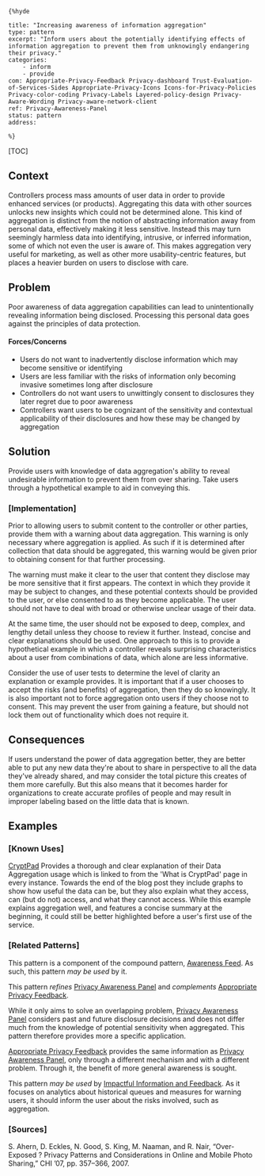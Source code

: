     {%hyde

    title: "Increasing awareness of information aggregation"
    type: pattern
    excerpt: "Inform users about the potentially identifying effects of information aggregation to prevent them from unknowingly endangering their privacy."
    categories:
        - inform
        - provide
    com: Appropriate-Privacy-Feedback Privacy-dashboard Trust-Evaluation-of-Services-Sides Appropriate-Privacy-Icons Icons-for-Privacy-Policies Privacy-color-coding Privacy-Labels Layered-policy-design Privacy-Aware-Wording Privacy-aware-network-client
    ref: Privacy-Awareness-Panel
    status: pattern
    address:

    %}

[TOC]

<!--### [Also Known As]-->
<!-- All other names the pattern is known by.-->


## Context
<!-- The situations in which the pattern may apply.-->
<!-- Aspects which constrain the solution, but are not modified by it. They affect the impact of different forces.-->

Controllers process mass amounts of user data in order to provide enhanced services (or products). Aggregating this data with other sources unlocks new insights which could not be determined alone. This kind of aggregation is distinct from the notion of abstracting information away from personal data, effectively making it less sensitive. Instead this may turn seemingly harmless data into identifying, intrusive, or inferred information, some of which not even the user is aware of. This makes aggregation very useful for marketing, as well as other more usability-centric features, but places a heavier burden on users to disclose with care.

## Problem
<!-- The problem a pattern addresses, including a list of forces describing why a problem might be difficult to solve.-->

Poor awareness of data aggregation capabilities can lead to unintentionally revealing information being disclosed. Processing this personal data goes against the principles of data protection.

#### Forces/Concerns
<!-- Implications in this problem which affect the appropriateness of a solution, and are affected by this pattern.-->
<!-- Forces should be highly visible for easy reference, where less obvious a dedicated section is recommended.-->

- Users do not want to inadvertently disclose information which may become sensitive or identifying
- Users are less familiar with the risks of information only becoming invasive sometimes long after disclosure
- Controllers do not want users to unwittingly consent to disclosures they later regret due to poor awareness
- Controllers want users to be cognizant of the sensitivity and contextual applicability of their disclosures and how these may be changed by aggregation

## Solution
<!-- A concise description of how the pattern addresses the problem.-->

Provide users with knowledge of data aggregation's ability to reveal undesirable information to prevent them from over sharing. Take users through a hypothetical example to aid in conveying this.

<!--### [Structure]-->
<!--A detailed specification of the structural aspects of the pattern. A class diagram if applicable.-->



### [Implementation]
<!--Guidelines for implementing the pattern; code fragments; suggested PETS; policy fragments.-->

Prior to allowing users to submit content to the controller or other parties, provide them with a warning about data aggregation. This warning is only necessary where aggregation is applied. As such if it is determined after collection that data should be aggregated, this warning would be given prior to obtaining consent for that further processing.

The warning must make it clear to the user that content they disclose may be more sensitive that it first appears. The context in which they provide it may be subject to changes, and these potential contexts should be provided to the user, or else consented to as they become applicable. The user should not have to deal with broad or otherwise unclear usage of their data.

At the same time, the user should not be exposed to deep, complex, and lengthy detail unless they choose to review it further. Instead, concise and clear explanations should be used. One approach to this is to provide a hypothetical example in which a controller reveals surprising characteristics about a user from combinations of data, which alone are less informative.

Consider the use of user tests to determine the level of clarity an explanation or example provides. It is important that if a user chooses to accept the risks (and benefits) of aggregation, then they do so knowingly. It is also important not to force aggregation onto users if they choose not to consent. This may prevent the user from gaining a feature, but should not lock them out of functionality which does not require it.

## Consequences
<!--The advantages (benefits) and disadvantages (liabilities) of applying the pattern.-->

If users understand the power of data aggregation better, they are better able to put any new data they're about to share in perspective to all the data they've already shared, and may consider the total picture this creates of them more carefully. But this also means that it becomes harder for organizations to create accurate profiles of people and may result in improper labeling based on the little data that is known.

<!--### [Constraints]-->
<!-- limitations as a consequence of applying the pattern.-->



## Examples
<!--Motivational example to see how the pattern is applied.-->



### [Known Uses]
<!-- Pointers to various applications of the pattern.-->

[CryptPad](https://blog.cryptpad.fr/2017/07/07/cryptpad-analytics-what-we-cant-know-what-we-must-know-what-we-want-to-know/) Provides a thorough and clear explanation of their Data Aggregation usage which is linked to from the 'What is CryptPad' page in every instance. Towards the end of the blog post they include graphs to show how useful the data can be, but they also explain what they access, can (but do not) access, and what they cannot access. While this example explains aggregation well, and features a concise summary at the beginning, it could still be better highlighted before a user's first use of the service.

<!--## See Also-->
<!-- Any pointers to relevant information, not contained in the subfields below.-->



### [Related Patterns]
<!-- Supporting and conflicting patterns-->

This pattern is a component of the compound pattern, [Awareness Feed](Awareness-Feed). As such, this pattern _may be used_ by it.

This pattern _refines_ [Privacy Awareness Panel](Privacy-Awareness-Panel) and _complements_ [Appropriate Privacy Feedback](Appropriate-Privacy-Feedback).

While it only aims to solve an overlapping problem, [Privacy Awareness Panel](Privacy-Awareness-Panel) considers past and future disclosure decisions and does not differ much from the knowledge of potential sensitivity when aggregated. This pattern therefore provides more a specific application.

[Appropriate Privacy Feedback](Appropriate-Privacy-Feedback) provides the same information as [Privacy Awareness Panel](Privacy-Awareness-Panel), only through a different mechanism and with a different problem. Through it, the benefit of more general awareness is sought.

This pattern _may be used_ by [Impactful Information and Feedback](Impactful-Information-and-Feedback). As it focuses on analytics about historical queues and measures for warning users, it should inform the user about the risks involved, such as aggregation.


### [Sources]
<!-- References to the original source of the pattern.-->

S. Ahern, D. Eckles, N. Good, S. King, M. Naaman, and R. Nair, “Over-Exposed ? Privacy Patterns and Considerations in Online and Mobile Photo Sharing,” CHI ’07, pp. 357–366, 2007.

<!--## General Comments-->
<!-- Separate discussion on the pattern.-->



<!--## Tags-->
<!-- User definable descriptors for additional correlation.-->




